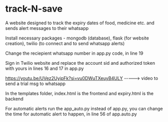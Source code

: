 # track-N-save
A website designed to track the expiry dates of food, medicine etc. and sends alert messages to their whatsapp

Install necessary packages - mongodb (database), flask (for website creation), twilio (to connect and to send whatsapp alerts)

Change the reciepient whatsapp number in app.py code, in line 19

Sign in Twilio website and replace the account sid and authorized token with yours in lines 16 and 17 in app.py

https://youtu.be/UVez2UyjpFk?si=vu0DWuTXeuyB4ULY -----> video to send a trial msg to whatsapp

In the templates folder, index.html is the frontend and expiry.html is the backend

For automatic alerts run the app_auto.py instead of app.py, you can change the time for automatic alert to happen, in line 56 of app.auto.py
